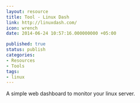```yaml
---
layout: resource
title: Tool - Linux Dash
link: http://linuxdash.com/
icon: wrench
date: 2014-06-24 10:57:16.000000000 +05:00

published: true
status: publish
categories:
- Resources
- Tools
tags:
- linux
---
```


A simple web dashboard to monitor your linux server.
